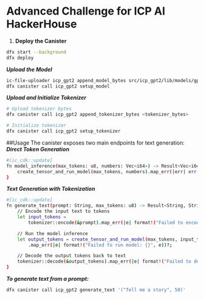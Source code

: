 # Advanced Challenge for ICP AI HackerHouse



1. **Deploy the Canister**
```bash
dfx start --background
dfx deploy
```

***Upload the Model***
```bash
ic-file-uploader icp_gpt2 append_model_bytes src/icp_gpt2/lib/models/gpt2_with_kv.onnx
dfx canister call icp_gpt2 setup_model
```

***Upload and Initialize Tokenizer***
```bash
# Upload tokenizer bytes
dfx canister call icp_gpt2 append_tokenizer_bytes <tokenizer_bytes>

# Initialize tokenizer
dfx canister call icp_gpt2 setup_tokenizer
```

##Usage
The canister exposes two main endpoints for text generation:
***Direct Token Generation***
```bash
#[ic_cdk::update]
fn model_inference(max_tokens: u8, numbers: Vec<i64>) -> Result<Vec<i64>, String> {
    create_tensor_and_run_model(max_tokens, numbers).map_err(|err| err.to_string())
}
```

***Text Generation with Tokenization***
```bash
#[ic_cdk::update]
fn generate_text(prompt: String, max_tokens: u8) -> Result<String, String> {
    // Encode the input text to tokens
    let input_tokens =
        tokenizer::encode(&prompt).map_err(|e| format!("Failed to encode text: {}", e))?;

    // Run the model inference
    let output_tokens = create_tensor_and_run_model(max_tokens, input_tokens)
        .map_err(|e| format!("Failed to run model: {}", e))?;

    // Decode the output tokens back to text
    tokenizer::decode(&output_tokens).map_err(|e| format!("Failed to decode tokens: {}", e))
}
```

***To generate text from a prompt:***
```bash
dfx canister call icp_gpt2 generate_text '("Tell me a story", 50)'
```
